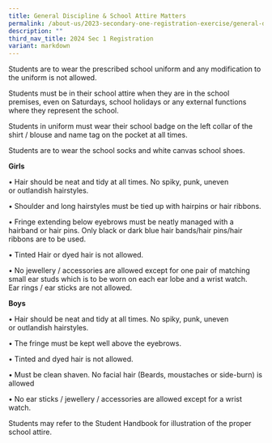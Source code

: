 ```yaml
---
title: General Discipline & School Attire Matters
permalink: /about-us/2023-secondary-one-registration-exercise/general-discipline-n-school-attire-matters/
description: ""
third_nav_title: 2024 Sec 1 Registration
variant: markdown
---
```

Students are to wear the prescribed school uniform and any modification to the uniform is not allowed.

  

Students must be in their school attire when they are in the school premises, even on Saturdays, school holidays or any external functions where they represent the school.

  

Students in uniform must wear their school badge on the left collar of the shirt / blouse and name tag on the pocket at all times.

  

Students are to wear the school socks and white canvas school shoes.

**Girls**

• Hair should be neat and tidy at all times. No spiky, punk, uneven or outlandish hairstyles.

• Shoulder and long hairstyles must be tied up with hairpins or hair ribbons.

• Fringe extending below eyebrows must be neatly managed with a hairband or hair pins. Only black or dark blue hair bands/hair pins/hair ribbons are to be used.

• Tinted Hair or dyed hair is not allowed.

• No jewellery / accessories are allowed except for one pair of matching small ear studs which is to be worn on each ear lobe and a wrist watch.  Ear rings / ear sticks are not allowed.

  

**Boys**

• Hair should be neat and tidy at all times. No spiky, punk, uneven or outlandish hairstyles.

• The fringe must be kept well above the eyebrows.

• Tinted and dyed hair is not allowed.

• Must be clean shaven. No facial hair (Beards, moustaches or side-burn) is allowed

• No ear sticks / jewellery / accessories are allowed except for a wrist watch.

  

Students may refer to the Student Handbook for illustration of the proper school attire.